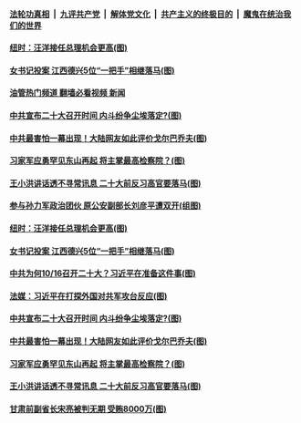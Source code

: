 ####  [法轮功真相](../../../../basic/blob/master/README.md?t=09012001) &nbsp;|&nbsp; [九评共产党](../../../../9ping.md/blob/master/README.md?t=09012001) &nbsp;|&nbsp; [解体党文化](../../../../jtdwh.md/blob/master/README.md?t=09012001)  &nbsp;|&nbsp; [共产主义的终极目的](../../../../gczydzjmd.md/blob/master/README.md?t=09012001) &nbsp;|&nbsp; [魔鬼在统治我们的世界](../../../../mgztzwmdsj.md/blob/master/README.md?t=09012001) 

#### [纽时：汪洋接任总理机会更高(图)](../pages/p2/1015601.md?t=09012001) 

#### [女书记投案 江西德兴5位“一把手”相继落马(图)](../pages/p2/1015605.md?t=09012001) 

#### [油管热门频道 翻墙必看视频 新闻](http://45.76.130.85:81/youtube.html?09012001)

#### [中共宣布二十大召开时间 内斗纷争尘埃落定?(图)](../pages/p2/1015574.md?t=09012001) 

#### [中共最害怕一幕出现！大陆网友如此评价戈尔巴乔夫(图)](../pages/p2/1015579.md?t=09012001) 

#### [习家军应勇罕见东山再起 将主掌最高检察院？(图)](../pages/p2/1015526.md?t=09012001) 

#### [王小洪讲话透不寻常讯息 二十大前反习高官要落马(图)](../pages/p2/1015416.md?t=09012001) 



#### [参与孙力军政治团伙 原公安副部长刘彦平遭双开(组图)](../pages/p2/1015697.md?t=09012001) 


#### [纽时：汪洋接任总理机会更高(图)](../pages/p2/1015601.md?t=09012001) 

#### [女书记投案 江西德兴5位“一把手”相继落马(图)](../pages/p2/1015605.md?t=09012001) 

#### [中共为何10/16召开二十大？习近平在准备这件事(图)](../pages/p2/1015634.md?t=09012001) 




#### [法媒：习近平在打探外国对共军攻台反应(图)](../pages/p2/1015614.md?t=09012001) 

#### [中共宣布二十大召开时间 内斗纷争尘埃落定?(图)](../pages/p2/1015574.md?t=09012001) 

#### [中共最害怕一幕出现！大陆网友如此评价戈尔巴乔夫(图)](../pages/p2/1015579.md?t=09012001) 

#### [习家军应勇罕见东山再起 将主掌最高检察院？(图)](../pages/p2/1015526.md?t=09012001) 


#### [王小洪讲话透不寻常讯息 二十大前反习高官要落马(图)](../pages/p2/1015416.md?t=09012001) 

#### [甘肃前副省长宋亮被判无期 受贿8000万(图)](../pages/p2/1015533.md?t=09012001) 




<img src='http://gfw-breaker.win/goodnews/indexes/p2.md' width='0px' height='0px'/>
